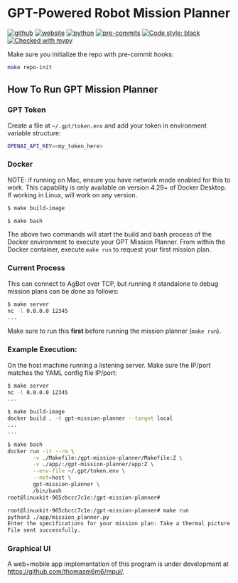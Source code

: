 # GPT-Powered Robot Mission Planner
[![github](https://img.shields.io/badge/GitHub-ucmercedrobotics-181717.svg?style=flat&logo=github)](https://github.com/ucmercedrobotics)
[![website](https://img.shields.io/badge/Website-UCMRobotics-5087B2.svg?style=flat&logo=telegram)](https://robotics.ucmerced.edu/)
[![python](https://img.shields.io/badge/Python-3.11-3776AB.svg?style=flat&logo=python&logoColor=white)](https://www.python.org)
[![pre-commits](https://img.shields.io/badge/pre--commit-enabled-brightgreen?logo=pre-commit&logoColor=white)](https://github.com/pre-commit/pre-commit)
[![Code style: black](https://img.shields.io/badge/code%20style-black-000000.svg)](https://github.com/psf/black)
[![Checked with mypy](http://www.mypy-lang.org/static/mypy_badge.svg)](http://mypy-lang.org/)
<!-- TODO: work to enable pydocstyle -->
<!-- [![pydocstyle](https://img.shields.io/badge/pydocstyle-enabled-AD4CD3)](http://www.pydocstyle.org/en/stable/) -->

<!-- [![arXiv](https://img.shields.io/badge/arXiv-2409.04653-b31b1b.svg)](https://arxiv.org/abs/2409.04653) -->

Make sure you initialize the repo with pre-commit hooks:
```bash
make repo-init
```

## How To Run GPT Mission Planner
### GPT Token
Create a file at `~/.gpt/token.env` and add your token in environment variable structure:
```bash
OPENAI_API_KEY=<my_token_here>
```

### Docker
NOTE: if running on Mac, ensure you have network mode enabled for this to work. This capability is only available on version 4.29+ of Docker Desktop.
If working in Linux, will work on any version.

```bash
$ make build-image
```

```bash
$ make bash
```

The above two commands will start the build and bash process of the Docker environment to execute your GPT Mission Planner.
From within the Docker container, execute `make run` to request your first mission plan.

### Current Process
This can connect to AgBot over TCP, but running it standalone to debug mission plans can be done as follows:
```bash
$ make server
nc -l 0.0.0.0 12345
...
```
Make sure to run this **first** before running the mission planner (`make run`).

### Example Execution:
On the host machine running a listening server. Make sure the IP/port matches the YAML config file IP/port:
```bash
$ make server
nc -l 0.0.0.0 12345
...
```

```bash
$ make build-image
docker build . -t gpt-mission-planner --target local
...
...

$ make bash
docker run -it --rm \
        -v ./Makefile:/gpt-mission-planner/Makefile:Z \
        -v ./app/:/gpt-mission-planner/app:Z \
        --env-file ~/.gpt/token.env \
        --net=host \
        gpt-mission-planner \
        /bin/bash
root@linuxkit-965cbccc7c1e:/gpt-mission-planner#

root@linuxkit-965cbccc7c1e:/gpt-mission-planner# make run
python3 ./app/mission_planner.py
Enter the specifications for your mission plan: Take a thermal picture of every other tree on the farm.
File sent successfully.
```

### Graphical UI

A web+mobile app implementation of this program is under development at https://github.com/thomasm6m6/mpui/.
